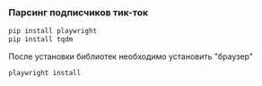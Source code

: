 ﻿### Парсинг подписчиков тик-ток

```bash 
pip install playwright
pip install tqdm
```

После установки библиотек необходимо установить "браузер"
```bash
playwright install
```